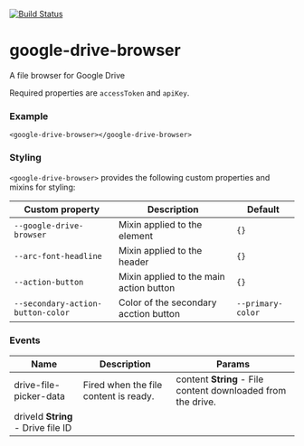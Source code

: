 [![Build Status](https://travis-ci.org/advanced-rest-client/google-drive-browser.svg?branch=stage)](https://travis-ci.org/advanced-rest-client/google-drive-browser)  

# google-drive-browser

A file browser for Google Drive

Required properties are `accessToken` and `apiKey`.

### Example
```
<google-drive-browser></google-drive-browser>
```

### Styling
`<google-drive-browser>` provides the following custom properties and mixins for styling:

Custom property | Description | Default
----------------|-------------|----------
`--google-drive-browser` | Mixin applied to the element | `{}`
`--arc-font-headline` | Mixin applied to the header | `{}`
`--action-button` | Mixin applied to the main action button | `{}`
`--secondary-action-button-color` | Color of the secondary acction button | `--primary-color`



### Events
| Name | Description | Params |
| --- | --- | --- |
| drive-file-picker-data | Fired when the file content is ready. | content **String** - File content downloaded from the drive. |
driveId **String** - Drive file ID |
